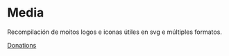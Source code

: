 # Media

Recompilación de moitos logos e iconas útiles en svg e múltiples formatos.

[Donations](https://github.com/Ran-n/doc/blob/main/doazóns.md)
